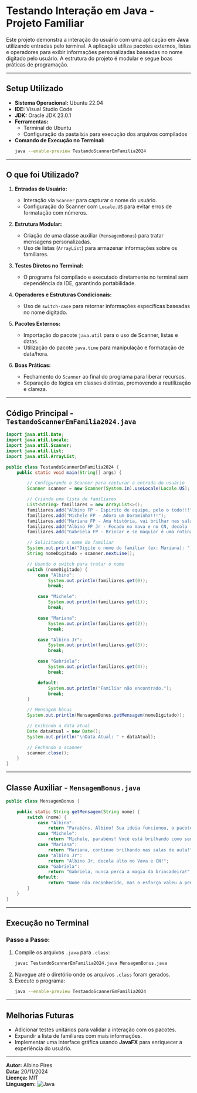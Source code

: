 # **Testando Interação em Java - Projeto Familiar**

Este projeto demonstra a interação do usuário com uma aplicação em **Java** utilizando entradas pelo terminal. A aplicação utiliza pacotes externos, listas e operadores para exibir informações personalizadas baseadas no nome digitado pelo usuário. A estrutura do projeto é modular e segue boas práticas de programação.

---

## **Setup Utilizado**
- **Sistema Operacional:** Ubuntu 22.04
- **IDE:** Visual Studio Code
- **JDK:** Oracle JDK 23.0.1
- **Ferramentas:** 
  - Terminal do Ubuntu
  - Configuração da pasta `bin` para execução dos arquivos compilados
- **Comando de Execução no Terminal:**
  ```bash
  java --enable-preview TestandoScannerEmFamilia2024
  ```

---

## **O que foi Utilizado?**

1. **Entradas do Usuário:**
   - Interação via `Scanner` para capturar o nome do usuário.
   - Configuração do Scanner com `Locale.US` para evitar erros de formatação com números.

2. **Estrutura Modular:**
   - Criação de uma classe auxiliar (`MensagemBonus`) para tratar mensagens personalizadas.
   - Uso de listas (`ArrayList`) para armazenar informações sobre os familiares.

3. **Testes Diretos no Terminal:**
   - O programa foi compilado e executado diretamente no terminal sem dependência da IDE, garantindo portabilidade.

4. **Operadores e Estruturas Condicionais:**
   - Uso de `switch-case` para retornar informações específicas baseadas no nome digitado.

5. **Pacotes Externos:**
   - Importação do pacote `java.util` para o uso de Scanner, listas e datas.
   - Utilização do pacote `java.time` para manipulação e formatação de data/hora.

6. **Boas Práticas:**
   - Fechamento do `Scanner` ao final do programa para liberar recursos.
   - Separação de lógica em classes distintas, promovendo a reutilização e clareza.

---

## **Código Principal - `TestandoScannerEmFamilia2024.java`**

```java
import java.util.Date;
import java.util.Locale;
import java.util.Scanner;
import java.util.List;
import java.util.ArrayList;

public class TestandoScannerEmFamilia2024 {
    public static void main(String[] args) {

        // Configurando o Scanner para capturar a entrada do usuário
        Scanner scanner = new Scanner(System.in).useLocale(Locale.US);

        // Criando uma lista de familiares
        List<String> familiares = new ArrayList<>();
        familiares.add("Albino FP - Espirito de equipe, pelo o todo!!!");
        familiares.add("Michele FP - Adora um Doraminha!!!");
        familiares.add("Mariana FP - Ama história, vai brilhar nas salas de aula !!!");
        familiares.add("Albino FP Jr - Focado no Vava e no CN, decola !!!");
        familiares.add("Gabriela FP - Brincar e se maquiar é uma rotina !!!");

        // Solicitando o nome do familiar
        System.out.println("Digite o nome do familiar (ex: Mariana): ");
        String nomeDigitado = scanner.nextLine();

        // Usando o switch para tratar o nome
        switch (nomeDigitado) {
            case "Albino":
                System.out.println(familiares.get(0));
                break;

            case "Michele":
                System.out.println(familiares.get(1));
                break;

            case "Mariana":
                System.out.println(familiares.get(2));
                break;

            case "Albino Jr":
                System.out.println(familiares.get(3));
                break;

            case "Gabriela":
                System.out.println(familiares.get(4));
                break;

            default:
                System.out.println("Familiar não encontrado.");
                break;
        }

        // Mensagem bônus
        System.out.println(MensagemBonus.getMensagem(nomeDigitado));

        // Exibindo a data atual
        Date dataAtual = new Date();
        System.out.println("\nData Atual: " + dataAtual);

        // Fechando o scanner
        scanner.close();
    }
}
```

---

## **Classe Auxiliar - `MensagemBonus.java`**

```java
public class MensagemBonus {

    public static String getMensagem(String nome) {
        switch (nome) {
            case "Albino":
                return "Parabéns, Albino! Sua ideia funcionou, o pacote integrou ao código atual!";
            case "Michele":
                return "Michele, parabéns! Você está brilhando como sempre.";
            case "Mariana":
                return "Mariana, continue brilhando nas salas de aula!";
            case "Albino Jr":
                return "Albino Jr, decola alto no Vava e CN!";
            case "Gabriela":
                return "Gabriela, nunca perca a magia da brincadeira!";
            default:
                return "Nome não reconhecido, mas o esforço valeu a pena!";
        }
    }
}
```

---

## **Execução no Terminal**

### **Passo a Passo:**
1. Compile os arquivos `.java` para `.class`:
   ```bash
   javac TestandoScannerEmFamilia2024.java MensagemBonus.java
   ```
2. Navegue até o diretório onde os arquivos `.class` foram gerados.
3. Execute o programa:
   ```bash
   java --enable-preview TestandoScannerEmFamilia2024
   ```

---

## **Melhorias Futuras**

- Adicionar testes unitários para validar a interação com os pacotes.
- Expandir a lista de familiares com mais informações.
- Implementar uma interface gráfica usando **JavaFX** para enriquecer a experiência do usuário.

---

**Autor:** Albino Pires  
**Data:** 20/11/2024  
**Licença:** MIT  
**Linguagem:** ![Java](https://img.shields.io/badge/Java-ED8B00?style=for-the-badge&logo=java&logoColor=white)